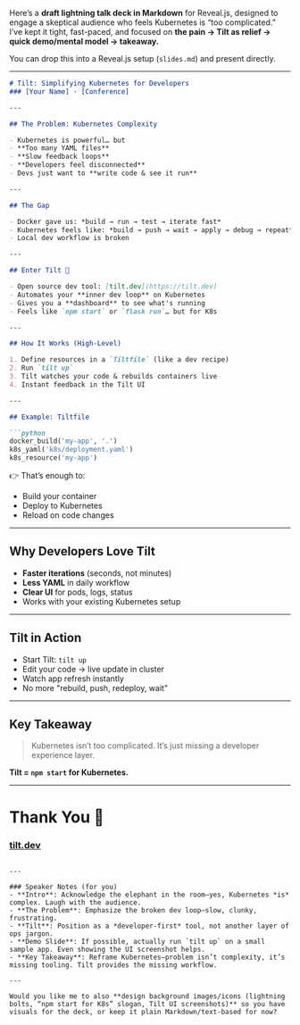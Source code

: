 Here’s a **draft lightning talk deck in Markdown** for Reveal.js, designed to engage a skeptical audience who feels Kubernetes is “too complicated.” I’ve kept it tight, fast-paced, and focused on **the pain → Tilt as relief → quick demo/mental model → takeaway.**

You can drop this into a Reveal.js setup (`slides.md`) and present directly.

---

````markdown
# Tilt: Simplifying Kubernetes for Developers
### [Your Name] · [Conference]

---

## The Problem: Kubernetes Complexity

- Kubernetes is powerful… but
- **Too many YAML files**
- **Slow feedback loops**
- **Developers feel disconnected**
- Devs just want to **write code & see it run**

---

## The Gap

- Docker gave us: *build → run → test → iterate fast*
- Kubernetes feels like: *build → push → wait → apply → debug → repeat*
- Local dev workflow is broken

---

## Enter Tilt 🚀

- Open source dev tool: [tilt.dev](https://tilt.dev)
- Automates your **inner dev loop** on Kubernetes
- Gives you a **dashboard** to see what's running
- Feels like `npm start` or `flask run`… but for K8s

---

## How It Works (High-Level)

1. Define resources in a `Tiltfile` (like a dev recipe)
2. Run `tilt up`
3. Tilt watches your code & rebuilds containers live
4. Instant feedback in the Tilt UI

---

## Example: Tiltfile

```python
docker_build('my-app', '.')
k8s_yaml('k8s/deployment.yaml')
k8s_resource('my-app')
````

👉 That’s enough to:

* Build your container
* Deploy to Kubernetes
* Reload on code changes

---

## Why Developers Love Tilt

* **Faster iterations** (seconds, not minutes)
* **Less YAML** in daily workflow
* **Clear UI** for pods, logs, status
* Works with your existing Kubernetes setup

---

## Tilt in Action

* Start Tilt: `tilt up`
* Edit your code → live update in cluster
* Watch app refresh instantly
* No more "rebuild, push, redeploy, wait"

---

## Key Takeaway

> Kubernetes isn’t too complicated.
> It’s just missing a developer experience layer.

**Tilt = `npm start` for Kubernetes.**

---

# Thank You 🙌

### [tilt.dev](https://tilt.dev)

```

---

### Speaker Notes (for you)
- **Intro**: Acknowledge the elephant in the room—yes, Kubernetes *is* complex. Laugh with the audience.  
- **The Problem**: Emphasize the broken dev loop—slow, clunky, frustrating.  
- **Tilt**: Position as a *developer-first* tool, not another layer of ops jargon.  
- **Demo Slide**: If possible, actually run `tilt up` on a small sample app. Even showing the UI screenshot helps.  
- **Key Takeaway**: Reframe Kubernetes—problem isn’t complexity, it’s missing tooling. Tilt provides the missing workflow.  

---

Would you like me to also **design background images/icons (lightning bolts, “npm start for K8s” slogan, Tilt UI screenshots)** so you have visuals for the deck, or keep it plain Markdown/text-based for now?
```

